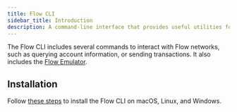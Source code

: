 ```yaml
---
title: Flow CLI
sidebar_title: Introduction
description: A command-line interface that provides useful utilities for building Flow applications
---
```


The Flow CLI includes several commands to interact with Flow networks, such as querying account information,
or sending transactions. It also includes the [Flow Emulator](https://developers.flow.com/tools/flow-cli/start-emulator).

## Installation

Follow [these steps](install.md) to install the Flow CLI on 
macOS, Linux, and Windows.
